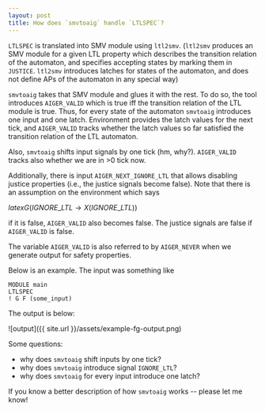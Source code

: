 ```yaml
---
layout: post
title: How does `smvtoaig` handle `LTLSPEC`?
---
```


`LTLSPEC` is translated into SMV module using `ltl2smv`.
(`ltl2smv` produces an SMV module for a given LTL property which describes
the transition relation of the automaton, and specifies accepting states
by marking them in `JUSTICE`.
`ltl2smv` introduces latches for states of the automaton,
and does not define APs of the automaton in any special way)

`smvtoaig` takes that SMV module and glues it with the rest.
To do so, the tool introduces `AIGER_VALID` which is true iff the transition
relation of the LTL module is true.
Thus, for every state of the automaton `smvtoaig` introduces one input and
one latch.
Environment provides the latch values for the next tick,
and `AIGER_VALID` tracks whether the latch values so far satisfied the
transition relation of the LTL automaton.

Also, `smvtoaig` shifts input signals by one tick (hm, why?).
`AIGER_VALID` tracks also whether we are in >0 tick now.

Additionally, there is input `AIGER_NEXT_IGNORE_LTL` that allows disabling
justice properties (i.e., the justice signals become false).
Note that there is an assumption on the environment which says

$latex G(IGNORE\_LTL \rightarrow X(IGNORE\_LTL))$

if it is false, `AIGER_VALID` also becomes false.
The justice signals are false if `AIGER_VALID` is false.

The variable `AIGER_VALID` is also referred to by `AIGER_NEVER`
when we generate output for safety properties.

Below is an example.
The input was something like

    MODULE main
    LTLSPEC
    ! G F (some_input)

The output is below:

![output]({{ site.url }}/assets/example-fg-output.png)

Some questions:

  * why does `smvtoaig` shift inputs by one tick?
  * why does `smvtoaig` introduce signal `IGNORE_LTL`?
  * why does `smvtoaig` for every input introduce one latch?

If you know a better description of how `smvtoaig` works -- please let me know!
